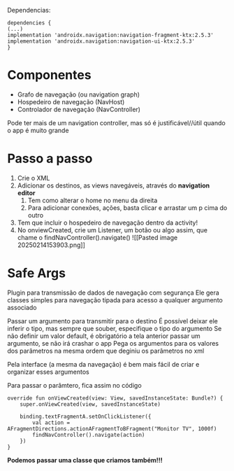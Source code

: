 Dependencias:
```
dependencies {
(...)
implementation 'androidx.navigation:navigation-fragment-ktx:2.5.3'
implementation 'androidx.navigation:navigation-ui-ktx:2.5.3'
}
```
# Componentes
- Grafo de navegação (ou navigation graph)
- Hospedeiro de navegação (NavHost)
- Controlador de navegação (NavController)

Pode ter mais de um navigation controller, mas só é justificável//útil quando o app é muito grande
# Passo a passo
1. Crie o XML
2. Adicionar os destinos, as views navegáveis, através do **navigation editor**
	1. Tem como alterar o home no menu da direita
	2. Para adicionar conexões, ações, basta clicar e arrastar um p cima do outro
3. Tem que incluir o hospedeiro de navegação dentro da activity!
4. No onviewCreated, crie um Listener, um botão ou algo assim, que chame o findNavController().navigate()
	![[Pasted image 20250214153903.png]]


# Safe Args
Plugin para transmissão de dados de navegação com segurança
Ele gera classes simples para navegação tipada para acesso a qualquer argumento associado

Passar um argumento para transmitir para o destino
	É possível deixar ele inferir o tipo, mas sempre que souber, especifique o tipo do argumento
	Se não definir um valor default, é obrigatório a tela anterior passar um argumento, se não irá crashar o app
	Pega os argumentos para os valores dos parâmetros na mesma ordem que deginiu os parâmetros no xml

Pela interface (a mesma da navegação) é bem mais fácil de criar e organizar esses argumentos

Para passar o parâmtero, fica assim no código
```
override fun onViewCreated(view: View, savedInstanceState: Bundle?) {
	super.onViewCreated(view, savedInstanceState)
	
	binding.textFragmentA.setOnClickListener({
		val action = AFragmentDirections.actionAFragmentToBFragment("Monitor TV", 1000f)
		findNavController().navigate(action)
	})
}
```

**Podemos passar uma classe que criamos também!!!**

